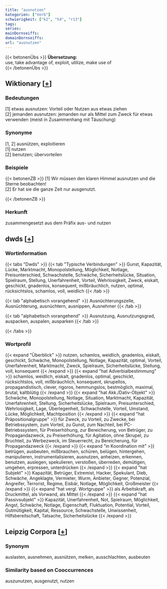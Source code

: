 ```yaml
---
title: "ausnutzen"
kategorien: ["Verb"]
schwierigkeit: ["k2", "h4", "r13"]
tags:
series:
mainDornseiffs:
domainDornseiffs:
url: "ausnutzen"
---
```


{{< betonenÜbs >}}
**Übersetzung:**  
use, take advantage of, exploit, utilize, make use of  
{{< /betonenÜbs >}}

## Wiktionary [[+](https://de.wiktionary.org/wiki/ausnutzen)]

### Bedeutungen
[1] etwas ausnutzen: Vorteil oder Nutzen aus etwas ziehen  
[2] jemanden ausnutzen: jemanden nur als Mittel zum Zweck für etwas verwenden (meist in Zusammenhang mit Täuschung)  

### Synonyme
[1, 2] ausnützen, exploitieren  
[1] nutzen  
[2] benutzen; übervorteilen  

### Beispiele
{{< betonenZB >}}
[1] Wir müssen den klaren Himmel ausnutzen und die Sterne beobachten!  
[2] Er hat sie die ganze Zeit nur ausgenutzt.  

{{< /betonenZB >}}
### Herkunft
zusammengesetzt aus dem Präfix aus- und nutzen  



## dwds [[+](https://www.dwds.de/wb/ausnutzen)]

### Wortinformation
{{< tabs "Dwds" >}}
{{< tab "Typische Verbindungen" >}}
Gunst, Kapazität, Lücke, Marktmacht, Monopolstellung, Möglichkeit, Notlage, Preisunterschied, Schwachstelle, Schwäche, Sicherheitslücke, Situation, Spielraum, Stellung, Unerfahrenheit, Vorteil, Wehrlosigkeit, Zweck, eiskalt, geschickt, gnadenlos, konsequent, mißbräuchlich, nutzen, optimal, rücksichtslos, schamlos, voll, weidlich
{{< /tab >}}

{{< tab "alphabetisch vorangehend" >}}
Ausnüchterungszelle, Ausnüchterung, ausnüchtern, ausnippen, Ausnehmer
{{< /tab >}}

{{< tab "alphabetisch vorangehend" >}}
Ausnutzung, Ausnutzungsgrad, auspacken, auspalen, ausparken
{{< /tab >}}

{{< /tabs >}}

### Wortprofil
{{< expand "Überblick" >}} nutzen, schamlos, weidlich, gnadenlos, eiskalt, geschickt, Schwäche, Monopolstellung, Notlage, Kapazität, optimal, Vorteil, Unerfahrenheit, Marktmacht, Zweck, Spielraum, Sicherheitslücke, Stellung, voll, konsequent {{< /expand >}}
{{< expand "hat Adverbialbestimmung" >}} schamlos, weidlich, eiskalt, gnadenlos, optimal, geschickt, rücksichtslos, voll, mißbräuchlich, konsequent, skrupellos, propagandistisch, clever, rigoros, hemmungslos, bestmöglich, maximal, brutal, kaltblütig {{< /expand >}}
{{< expand "hat Akk./Dativ-Objekt" >}} Schwäche, Monopolstellung, Notlage, Situation, Marktmacht, Kapazität, Unerfahrenheit, Stellung, Sicherheitslücke, Spielraum, Preisunterschied, Wehrlosigkeit, Lage, Überlegenheit, Schwachstelle, Vorteil, Umstand, Lücke, Möglichkeit, Machtposition {{< /expand >}}
{{< expand "hat Präpositionalgruppe" >}} für Zweck, zu Vorteil, zu Zwecke, bei Betriebssystem, zum Vorteil, zu Gunst, zum Nachteil, bei PC-Betriebssystem, für Preiserhöhung, zur Bereicherung, von Betrüger, zu Propagandazweck, zu Preiserhöhung, für Agitation, ohne Skrupel, zu Bruchteil, zu Werbezweck, im Steuerrecht, zu Bereicherung, für Propagandazweck {{< /expand >}}
{{< expand "in Koordination mit" >}} betrügen, ausbeuten, mißbrauchen, schüren, belügen, hintergehen, manipulieren, instrumentalisieren, ausnutzen, anheizen, erkennen, benutzen, auslegen, spekulieren, verstoßen, überreden, demütigen, umgehen, erpressen, unterdrücken {{< /expand >}}
{{< expand "hat Subjekt" >}} Kapazität, Betrüger, Extremist, Hacker, Spekulant, Dieb, Schwäche, Angeklagte, Vermieter, Wurm, Anbieter, Gegner, Potenzial, Angreifer, Terrorist, Regime, Eisbär, Notlage, Möglichkeit, Großmeister {{< /expand >}}
{{< expand "hat vergl. Wortgruppe" >}} als Arbeitskraft, als Druckmittel, als Vorwand, als Mittel {{< /expand >}}
{{< expand "hat Passivsubjekt" >}} Kapazität, Unerfahrenheit, Not, Spielraum, Möglichkeit, Angst, Schwäche, Notlage, Eigenschaft, Fluktuation, Potential, Vorteil, Gutmütigkeit, Kapital, Ressource, Schwachstelle, Unwissenheit, Hilfsbereitschaft, Tatsache, Sicherheitslücke {{< /expand >}}

## Leipzig Corpora [[+](https://corpora.uni-leipzig.de/en/res?word=ausnutzen&corpusId=deu_newscrawl-public_2018)]


### Synonym
auslasten, ausnehmen, ausnützen, melken, ausschlachten, ausbeuten


### Similarity based on Cooccurrences
auszunutzen, ausgenutzt, nutzen

